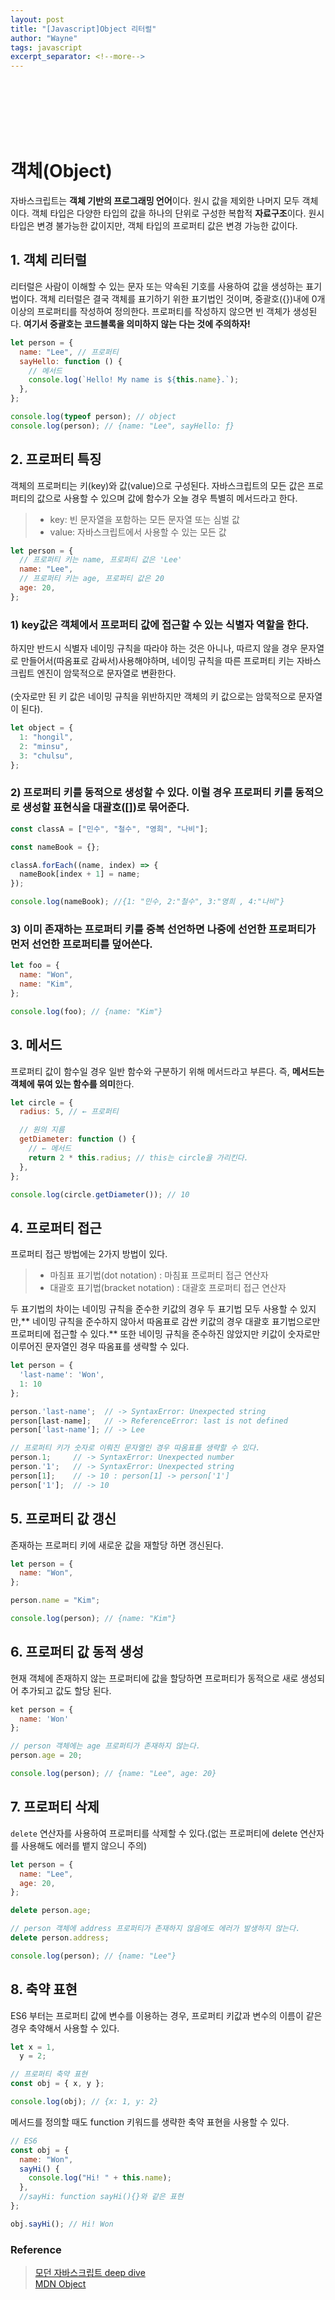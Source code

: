 ```yaml
---
layout: post
title: "[Javascript]Object 리터럴"
author: "Wayne"
tags: javascript
excerpt_separator: <!--more-->
---
```


<span style="color:rgba(0,0,0,0)">객체는 어떻게 작성해야 하는가</span>

<!--more-->

<br/><br/><br/>

# 객체(Object)

자바스크립트는 **객체 기반의 프로그래밍 언어**이다. 원시 값을 제외한 나머지 모두 객체이다. 객체 타입은 다양한 타입의 값을 하나의 단위로 구성한 복합적 **자료구조**이다. 원시 타입은 변경 불가능한 값이지만, <span class="bg_highlight">객체 타입의 프로퍼티 값은 변경 가능한 값</span>이다.

## 1. 객체 리터럴

리터럴은 사람이 이해할 수 있는 문자 또는 약속된 기호를 사용하여 값을 생성하는 표기법이다. 객체 리터럴은 결국 객체를 표기하기 위한 표기법인 것이며, 중괄호({})내에 0개 이상의 프로퍼티를 작성하여 정의한다. 프로퍼티를 작성하지 않으면 빈 객체가 생성된다. **여기서 중괄호는 코드블록을 의미하지 않는 다는 것에 주의하자!**

```js
let person = {
  name: "Lee", // 프로퍼티
  sayHello: function () {
    // 메서드
    console.log(`Hello! My name is ${this.name}.`);
  },
};

console.log(typeof person); // object
console.log(person); // {name: "Lee", sayHello: ƒ}
```

## 2. 프로퍼티 특징

객체의 프로퍼티는 키(key)와 값(value)으로 구성된다. 자바스크립트의 모든 값은 프로퍼티의 값으로 사용할 수 있으며 값에 함수가 오늘 경우 특별히 메서드라고 한다.

> - key: 빈 문자열을 포함하는 모든 문자열 또는 심벌 값
> - value: 자바스크립트에서 사용할 수 있는 모든 값

```js
let person = {
  // 프로퍼티 키는 name, 프로퍼티 값은 'Lee'
  name: "Lee",
  // 프로퍼티 키는 age, 프로퍼티 값은 20
  age: 20,
};
```

### 1) key값은 객체에서 프로퍼티 값에 접근할 수 있는 식별자 역할을 한다.

하지만 반드시 식별자 네이밍 규칙을 따라야 하는 것은 아니나, 따르지 않을 경우 문자열로 만들어서(따옴표로 감싸서)사용해야하며, 네이밍 규칙을 따른 프로퍼티 키는 자바스크립트 엔진이 암묵적으로 문자열로 변환한다.<br/><br/>
(숫자로만 된 키 값은 네이밍 규칙을 위반하지만 객체의 키 값으로는 암묵적으로 문자열이 된다).

```js
let object = {
  1: "hongil",
  2: "minsu",
  3: "chulsu",
};
```

### 2) 프로퍼티 키를 동적으로 생성할 수 있다. 이럴 경우 프로퍼티 키를 동적으로 생성할 표현식을 대괄호([])로 묶어준다.

```js
const classA = ["민수", "철수", "영희", "나비"];

const nameBook = {};

classA.forEach((name, index) => {
  nameBook[index + 1] = name;
});

console.log(nameBook); //{1: "민수, 2:"철수", 3:"영희 , 4:"나비"}
```

### 3) 이미 존재하는 프로퍼티 키를 중복 선언하면 나중에 선언한 프로퍼티가 먼저 선언한 프로퍼티를 덮어쓴다.

```js
let foo = {
  name: "Won",
  name: "Kim",
};

console.log(foo); // {name: "Kim"}
```

## 3. 메서드

프로퍼티 값이 함수일 경우 일반 함수와 구분하기 위해 메서드라고 부른다. 즉, **메서드는 객체에 묶여 있는 함수를 의미**한다.

```js
let circle = {
  radius: 5, // ← 프로퍼티

  // 원의 지름
  getDiameter: function () {
    // ← 메서드
    return 2 * this.radius; // this는 circle을 가리킨다.
  },
};

console.log(circle.getDiameter()); // 10
```

## 4. 프로퍼티 접근

프로퍼티 접근 방법에는 2가지 방법이 있다.

> - 마침표 표기법(dot notation) : 마침표 프로퍼티 접근 연산자
> - 대괄호 표기법(bracket notation) : 대괄호 프로퍼티 접근 연산자

두 표기법의 차이는 네이밍 규칙을 준수한 키값의 경우 두 표기법 모두 사용할 수 있지만,** 네이밍 규칙을 준수하지 않아서 따옴표로 감싼 키값의 경우 대괄호 표기법으로만 프로퍼티에 접근할 수 있다.** 또한 네이밍 규칙을 준수하진 않았지만 키값이 숫자로만 이루어진 문자열인 경우 따옴표를 생략할 수 있다.

```js
let person = {
  'last-name': 'Won',
  1: 10
};

person.'last-name';  // -> SyntaxError: Unexpected string
person[last-name];   // -> ReferenceError: last is not defined
person['last-name']; // -> Lee

// 프로퍼티 키가 숫자로 이뤄진 문자열인 경우 따옴표를 생략할 수 있다.
person.1;     // -> SyntaxError: Unexpected number
person.'1';   // -> SyntaxError: Unexpected string
person[1];    // -> 10 : person[1] -> person['1']
person['1'];  // -> 10
```

## 5. 프로퍼티 값 갱신

존재하는 프로퍼티 키에 새로운 값을 재할당 하면 갱신된다.

```js
let person = {
  name: "Won",
};

person.name = "Kim";

console.log(person); // {name: "Kim"}
```

## 6. 프로퍼티 값 동적 생성

현재 객체에 존재하지 않는 프로퍼티에 값을 할당하면 프로퍼티가 동적으로 새로 생성되어 추가되고 값도 할당 된다.

```js
ket person = {
  name: 'Won'
};

// person 객체에는 age 프로퍼티가 존재하지 않는다.
person.age = 20;

console.log(person); // {name: "Lee", age: 20}
```

## 7. 프로퍼티 삭제

`delete` 연산자를 사용하여 프로퍼티를 삭제할 수 있다.(없는 프로퍼티에 delete 연산자를 사용해도 에러를 뱉지 않으니 주의)

```js
let person = {
  name: "Lee",
  age: 20,
};

delete person.age;

// person 객체에 address 프로퍼티가 존재하지 않음에도 에러가 발생하지 않는다.
delete person.address;

console.log(person); // {name: "Lee"}
```

## 8. 축약 표현

ES6 부터는 프로퍼티 값에 변수를 이용하는 경우, 프로퍼티 키값과 변수의 이름이 같은 경우 축약해서 사용할 수 있다.

```js
let x = 1,
  y = 2;

// 프로퍼티 축약 표현
const obj = { x, y };

console.log(obj); // {x: 1, y: 2}
```

메서드를 정의할 때도 function 키워드를 생략한 축약 표현을 사용할 수 있다.

```js
// ES6
const obj = {
  name: "Won",
  sayHi() {
    console.log("Hi! " + this.name);
  },
  //sayHi: function sayHi(){}와 같은 표현
};

obj.sayHi(); // Hi! Won
```

### Reference

> [모던 자바스크립트 deep dive](https://wikibook.co.kr/mjs/) <br/>[MDN Object](https://developer.mozilla.org/ko/docs/Web/JavaScript/Reference/Global_Objects/Object)
